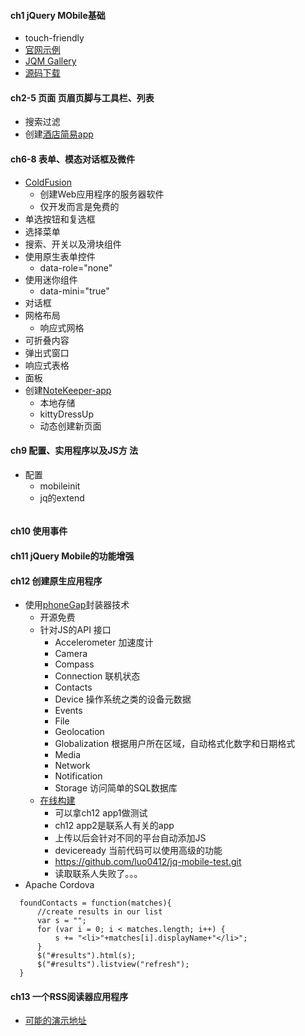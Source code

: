 #### **ch1 jQuery MObile基础**
* touch-friendly
* [官网示例](http://demos.jquerymobile.com/1.4.5/)
* [JQM Gallery](https://jqmgallery.com/)
* [源码下载](https://github.com/cfjedimaster/jQuery-Mobile-Book)

#### **ch2-5 页面 页眉页脚与工具栏、列表**
* 搜索过滤
* 创建[酒店简易app](http://qmen.space/jqm-hotel-simple-app/)

#### **ch6-8 表单、模态对话框及微件**
* [ColdFusion](http://www.adobe.com/products/coldfusion-family.html)
	* 创建Web应用程序的服务器软件
    * 仅开发而言是免费的
* 单选按钮和复选框
* 选择菜单
* 搜索、开关以及滑块组件
* 使用原生表单控件
	* data-role="none"
* 使用迷你组件
	* data-mini="true"
* 对话框
* 网格布局
	* 响应式网格
* 可折叠内容
* 弹出式窗口
* 响应式表格
* 面板
* 创建[NoteKeeper-app](http://qmen.space/jqm-notekeeper-app/notekeeper.html)
	* 本地存储
    * kittyDressUp
    * 动态创建新页面

#### **ch9 配置、实用程序以及JS方 法**
*  配置
	* mobileinit
    * jq的extend
    
```

```

#### **ch10 使用事件**
#### **ch11 jQuery Mobile的功能增强**
#### **ch12 创建原生应用程序**
*  使用[phoneGap](http://phonegap.com/)封装器技术
	* 开源免费
	* 针对JS的API 接口
    	* Accelerometer 加速度计
        * Camera
        * Compass
        * Connection 联机状态
        * Contacts
        * Device 操作系统之类的设备元数据
        * Events
        * File
        * Geolocation
        * Globalization 根据用户所在区域，自动格式化数字和日期格式
        * Media
        * Network
        * Notification
        * Storage 访问简单的SQL数据库
   * [在线构建](https://build.phonegap.com/apps)
   		* 可以拿ch12 app1做测试
        * ch12 app2是联系人有关的app
        * 上传以后会针对不同的平台自动添加JS
        * deviceready 当前代码可以使用高级的功能
        * https://github.com/luo0412/jq-mobile-test.git
        * 读取联系人失败了。。。
* Apache Cordova
```
  foundContacts = function(matches){
      //create results in our list
      var s = "";
      for (var i = 0; i < matches.length; i++) {
          s += "<li>"+matches[i].displayName+"</li>";
      }
      $("#results").html(s);
      $("#results").listview("refresh");
  }
```

#### **ch13 一个RSS阅读器应用程序**
* [可能的演示地址](http://qmen.space/jqm-rss-reader-app/index.html)
